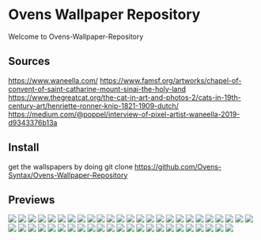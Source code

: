 # Ovens Wallpaper Repository
Welcome to Ovens-Wallpaper-Repository

## Sources
https://www.waneella.com/
https://www.famsf.org/artworks/chapel-of-convent-of-saint-catharine-mount-sinai-the-holy-land
https://www.thegreatcat.org/the-cat-in-art-and-photos-2/cats-in-19th-century-art/henriette-ronner-knip-1821-1909-dutch/
https://medium.com/@poppel/interview-of-pixel-artist-waneella-2019-d9343376b13a

## Install

get the wallspapers by doing 
git clone https://github.com/Ovens-Syntax/Ovens-Wallpaper-Repository 

## Previews
<img src="https://raw.githubusercontent.com/Ovens-Syntax/Ovens-Wallpaper-Repository/main/walls/Buildings1.png"/>
<img src="https://raw.githubusercontent.com/Ovens-Syntax/Ovens-Wallpaper-Repository/main/walls/Cat1.jpg"/>
<img src="https://raw.githubusercontent.com/Ovens-Syntax/Ovens-Wallpaper-Repository/main/walls/Cat2.jpg"/>
<img src="https://raw.githubusercontent.com/Ovens-Syntax/Ovens-Wallpaper-Repository/main/walls/Cat3.jpg"/>
<img src="https://raw.githubusercontent.com/Ovens-Syntax/Ovens-Wallpaper-Repository/main/walls/Coffee1.jpg"/>
<img src="https://raw.githubusercontent.com/Ovens-Syntax/Ovens-Wallpaper-Repository/main/walls/Coffee2.jpg"/>
<img src="https://raw.githubusercontent.com/Ovens-Syntax/Ovens-Wallpaper-Repository/main/walls/Coffee3.jpg"/>
<img src="https://raw.githubusercontent.com/Ovens-Syntax/Ovens-Wallpaper-Repository/main/walls/Coffee4.jpg"/>
<img src="https://raw.githubusercontent.com/Ovens-Syntax/Ovens-Wallpaper-Repository/main/walls/Coffee5.png"/>
<img src="https://raw.githubusercontent.com/Ovens-Syntax/Ovens-Wallpaper-Repository/main/walls/Coffee6.jpg"/>
<img src="https://raw.githubusercontent.com/Ovens-Syntax/Ovens-Wallpaper-Repository/main/walls/Coffee7.png"/>
<img src="https://raw.githubusercontent.com/Ovens-Syntax/Ovens-Wallpaper-Repository/main/walls/Cyberpunk1.png"/>
<img src="https://raw.githubusercontent.com/Ovens-Syntax/Ovens-Wallpaper-Repository/main/walls/Cyberpunk2.png"/>
<img src="https://raw.githubusercontent.com/Ovens-Syntax/Ovens-Wallpaper-Repository/main/walls/Cyberpunk3.png"/>
<img src="https://raw.githubusercontent.com/Ovens-Syntax/Ovens-Wallpaper-Repository/main/walls/Game1.jpg"/>
<img src="https://raw.githubusercontent.com/Ovens-Syntax/Ovens-Wallpaper-Repository/main/walls/Game2.jpg"/>
<img src="https://raw.githubusercontent.com/Ovens-Syntax/Ovens-Wallpaper-Repository/main/walls/Game3.jpg"/>
<img src="https://raw.githubusercontent.com/Ovens-Syntax/Ovens-Wallpaper-Repository/main/walls/Game4.png"/>
<img src="https://raw.githubusercontent.com/Ovens-Syntax/Ovens-Wallpaper-Repository/main/walls/Game5.jpg"/>
<img src="https://raw.githubusercontent.com/Ovens-Syntax/Ovens-Wallpaper-Repository/main/walls/Game6.png"/>
<img src="https://raw.githubusercontent.com/Ovens-Syntax/Ovens-Wallpaper-Repository/main/walls/Guts1.png"/>
<img src="https://raw.githubusercontent.com/Ovens-Syntax/Ovens-Wallpaper-Repository/main/walls/Guts2.jpg"/>
<img src="https://raw.githubusercontent.com/Ovens-Syntax/Ovens-Wallpaper-Repository/main/walls/Hardware1.png"/>
<img src="https://raw.githubusercontent.com/Ovens-Syntax/Ovens-Wallpaper-Repository/main/walls/Misc1.jpg"/>
<img src="https://raw.githubusercontent.com/Ovens-Syntax/Ovens-Wallpaper-Repository/main/walls/Misc2.png"/>
<img src="https://raw.githubusercontent.com/Ovens-Syntax/Ovens-Wallpaper-Repository/main/walls/Misc3.png"/>
<img src="https://raw.githubusercontent.com/Ovens-Syntax/Ovens-Wallpaper-Repository/main/walls/Misc4.png"/>
<img src="https://raw.githubusercontent.com/Ovens-Syntax/Ovens-Wallpaper-Repository/main/walls/Misc5.png"/>
<img src="https://raw.githubusercontent.com/Ovens-Syntax/Ovens-Wallpaper-Repository/main/walls/Misc6.jpg"/>
<img src="https://raw.githubusercontent.com/Ovens-Syntax/Ovens-Wallpaper-Repository/main/walls/Nature1.png"/>
<img src="https://raw.githubusercontent.com/Ovens-Syntax/Ovens-Wallpaper-Repository/main/walls/Noir10.png"/>
<img src="https://raw.githubusercontent.com/Ovens-Syntax/Ovens-Wallpaper-Repository/main/walls/Noir1.png"/>
<img src="https://raw.githubusercontent.com/Ovens-Syntax/Ovens-Wallpaper-Repository/main/walls/Noir2.jpg"/>
<img src="https://raw.githubusercontent.com/Ovens-Syntax/Ovens-Wallpaper-Repository/main/walls/Noir3.png"/>
<img src="https://raw.githubusercontent.com/Ovens-Syntax/Ovens-Wallpaper-Repository/main/walls/Noir4.jpg"/>
<img src="https://raw.githubusercontent.com/Ovens-Syntax/Ovens-Wallpaper-Repository/main/walls/Noir5.jpg"/>
<img src="https://raw.githubusercontent.com/Ovens-Syntax/Ovens-Wallpaper-Repository/main/walls/Noir7.png"/>
<img src="https://raw.githubusercontent.com/Ovens-Syntax/Ovens-Wallpaper-Repository/main/walls/Noir9.jpg"/>
<img src="https://raw.githubusercontent.com/Ovens-Syntax/Ovens-Wallpaper-Repository/main/walls/Panopticon.png"/>
<img src="https://raw.githubusercontent.com/Ovens-Syntax/Ovens-Wallpaper-Repository/main/walls/Pirate1.jpg"/>
<img src="https://raw.githubusercontent.com/Ovens-Syntax/Ovens-Wallpaper-Repository/main/walls/Pixel1.jpg"/>
<img src="https://raw.githubusercontent.com/Ovens-Syntax/Ovens-Wallpaper-Repository/main/walls/Pixel2.png"/>
<img src="https://raw.githubusercontent.com/Ovens-Syntax/Ovens-Wallpaper-Repository/main/walls/Pixel3.png"/>
<img src="https://raw.githubusercontent.com/Ovens-Syntax/Ovens-Wallpaper-Repository/main/walls/Pixel4.png"/>
<img src="https://raw.githubusercontent.com/Ovens-Syntax/Ovens-Wallpaper-Repository/main/walls/Politics1.png"/>
<img src="https://raw.githubusercontent.com/Ovens-Syntax/Ovens-Wallpaper-Repository/main/walls/Politics2.png"/>
<img src="https://raw.githubusercontent.com/Ovens-Syntax/Ovens-Wallpaper-Repository/main/walls/Politics3.png"/>
<img src="https://raw.githubusercontent.com/Ovens-Syntax/Ovens-Wallpaper-Repository/main/walls/Skull1.png"/>
